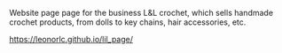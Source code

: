 Website page page for the business L&L crochet, which sells handmade crochet products, from dolls to key chains, hair accessories, etc.

https://leonorlc.github.io/lil_page/
